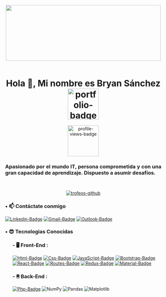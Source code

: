 <div align="center" >
<img  src="https://media.giphy.com/media/mEhPCIDM2bTrl0XKTG/giphy.gif" width="500" height="180">
</div><br>
<!-- Titulo y Descripcion -->
<div align="center">
<h1>Hola 👋, Mi nombre es Bryan Sánchez<br>
<a href="google.com"> <img width="100px" src="https://img.shields.io/badge/Portfolio-%23000000.svg?style=for-the-badge&logo=firefox&logoColor=#FF7139" alt="portfolio-badge" /> </a>
</h1>
<img width="100px" src="https://komarev.com/ghpvc/?username=bryan-vc&label=Profile%20views&color=0e75b6&style=flat" alt="profile-views-badge" />
</div>

<div align="justify">
<h3>Apasionado por el mundo IT, persona comprometida y con una gran capacidad de aprendizaje. Dispuesto a asumir desafíos.</h3><br>
</div>

<!-- Graficos Trofeos -->
<p align="center"> <a href="https://github-profile-trophy.vercel.app/?username=bryan-vc&theme=onestar"><img src="https://github-profile-trophy.vercel.app/?username=bryan-vc&theme=onestar" alt="trofeos-github" /></a> </p>

<!-- Links - Acceso - Tecnologias -->
<h3>• 📫 Contáctate conmigo</h3>

[![Linkedin-Badge](https://img.shields.io/badge/LinkedIn-0077B5?style=for-the-badge&logo=linkedin&logoColor=white)](https://ec.linkedin.com/in/bryan-sanchez-villacis)
[![Gmail-Badge](https://img.shields.io/badge/Gmail-D14836?style=for-the-badge&logo=gmail&logoColor=white)](https://gmail.com)
[![Outlook-Badge](https://img.shields.io/badge/Microsoft_Outlook-0078D4?style=for-the-badge&logo=microsoft-outlook&logoColor=white)](https://outlook.com)

<h3>• 😎 Tecnologias Conocidas</h3>
<ol>
<h3>- 🖥️ Front-End :</h3>

[![Html-Badge](https://img.shields.io/badge/HTML5-E34F26?style=for-the-badge&logo=html5&logoColor=white)](HTML)
[![Css-Badge](https://img.shields.io/badge/CSS3-1572B6?style=for-the-badge&logo=css3&logoColor=white)](CSS3)
[![JavaScript-Badge](https://img.shields.io/badge/JavaScript-F7DF1E?style=for-the-badge&logo=javascript&logoColor=black)](JS)
[![Bootstrap-Badge](https://img.shields.io/badge/Bootstrap-563D7C?style=for-the-badge&logo=bootstrap&logoColor=white)](Bootstrap)  
[![React-Badge](https://img.shields.io/badge/React-20232A?style=for-the-badge&logo=react&logoColor=61DAFB)](React)
[![Routes-Badge](https://img.shields.io/badge/React_Router-CA4245?style=for-the-badge&logo=react-router&logoColor=white)](Routes)
[![Redux-Badge](https://img.shields.io/badge/Redux-593D88?style=for-the-badge&logo=redux&logoColor=white)](Redux)
[![Material-Badge](https://img.shields.io/badge/Material--UI-0081CB?style=for-the-badge&logo=material-ui&logoColor=white)](MaterialUi)
</ol>

<ol>
<h3>- 🖲️ Back-End :</h3>

[![Php-Badge](https://img.shields.io/badge/PHP-777BB4?style=for-the-badge&logo=php&logoColor=white)](PHP)
![NumPy](https://img.shields.io/badge/numpy-%23013243.svg?style=for-the-badge&logo=numpy&logoColor=white)
![Pandas](https://img.shields.io/badge/pandas-%23150458.svg?style=for-the-badge&logo=pandas&logoColor=white)
![Matplotlib](https://img.shields.io/badge/Matplotlib-%23ffffff.svg?style=for-the-badge&logo=Matplotlib&logoColor=black)
</ol>

